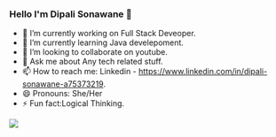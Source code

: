 ### Hello I'm Dipali Sonawane 👋


- 🔭 I’m currently working on Full Stack Deveoper.
- 🌱 I’m currently learning  Java develepoment.
- 👯 I’m looking to collaborate on youtube.
- 💬 Ask me about Any tech related stuff.
- 📫 How to reach me: Linkedin - https://www.linkedin.com/in/dipali-sonawane-a75373219.
- 😄 Pronouns: She/Her
- ⚡ Fun fact:Logical Thinking.

<img src ="https://github-readme-stats.vercel.app/api?username=DipaliSonawane123&&show_icons=true&title_color=ffffff&icon_color=bb2acf&text_color=daf7dc&bg_color=151515">
